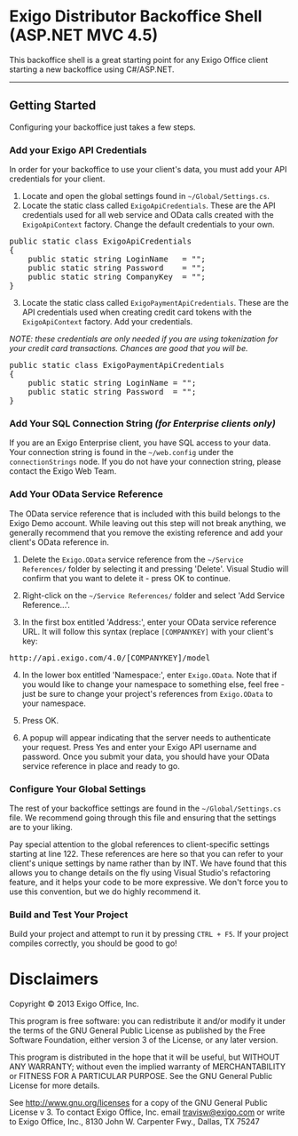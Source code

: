 Exigo Distributor Backoffice Shell (ASP.NET MVC 4.5)
===================

This backoffice shell is a great starting point for any Exigo Office client starting a new backoffice using C#/ASP.NET. 

<hr />

## Getting Started

<p>Configuring your backoffice just takes a few steps.</p>

### Add your Exigo API Credentials
<p>In order for your backoffice to use your client's data, you must add your API credentials for your client.</p>

1. Locate and open the global settings found in <code>~/Global/Settings.cs</code>.
2. Locate the static class called <code>ExigoApiCredentials</code>. These are the API credentials used for all web service and OData calls created with the <code>ExigoApiContext</code> factory. Change the default credentials to your own. <br />
<pre>
public static class ExigoApiCredentials
{
    public static string LoginName   = "";
    public static string Password    = "";
    public static string CompanyKey  = "";
}
</pre>

3. <p>Locate the static class called <code>ExigoPaymentApiCredentials</code>. These are the API credentials used when creating credit card tokens with the <code>ExigoApiContext</code> factory. Add your credentials. </p>
<p><em>NOTE: these credentials are only needed if you are using tokenization for your credit card transactions. Chances are good that you will be.</em></p>
<pre>
public static class ExigoPaymentApiCredentials
{
    public static string LoginName = "";
    public static string Password  = "";
}
</pre>


### Add Your SQL Connection String _(for Enterprise clients only)_
<p>If you are an Exigo Enterprise client, you have SQL access to your data. Your connection string is found in the <code>~/web.config</code> under the <code>connectionStrings</code> node. If you do not have your connection string, please contact the Exigo Web Team.</p>


### Add Your OData Service Reference
<p>The OData service reference that is included with this build belongs to the Exigo Demo account. While leaving out this step will not break anything, we generally recommend that you remove the existing reference and add your client's OData reference in.</p> 

1. Delete the <code>Exigo.OData</code> service reference from the <code>~/Service References/</code> folder by selecting it and pressing 'Delete'. Visual Studio will confirm that you want to delete it - press OK to continue.

2. Right-click on the <code>~/Service References/</code> folder and select 'Add Service Reference...'.

3. <p>In the first box entitled 'Address:', enter your OData service reference URL. It will follow this syntax (replace <code>[COMPANYKEY]</code> with your client's key:</p>
<pre>
http://api.exigo.com/4.0/[COMPANYKEY]/model
</pre>

4. In the lower box entitled 'Namespace:', enter <code>Exigo.OData</code>. Note that if you would like to change your namespace to something else, feel free - just be sure to change your project's references from <code>Exigo.OData</code> to your namespace.

5. Press OK.

6. A popup will appear indicating that the server needs to authenticate your request. Press Yes and enter your Exigo API username and password. Once you submit your data, you should have your OData service reference in place and ready to go.


### Configure Your Global Settings
<p>The rest of your backoffice settings are found in the <code>~/Global/Settings.cs</code> file. We recommend going through this file and ensuring that the settings are to your liking. </p>

<p>Pay special attention to the global references to client-specific settings starting at line 122. These references are here so that you can refer to your client's unique settings by name rather than by INT. We have found that this allows you to change details on the fly using Visual Studio's refactoring feature, and it helps your code to be more expressive. We don't force you to use this convention, but we do highly recommend it. </p>


### Build and Test Your Project

<p>Build your project and attempt to run it by pressing <code>CTRL + F5</code>. If your project compiles correctly, you should be good to go!</p>



Disclaimers
=========
Copyright © 2013  Exigo Office, Inc.

This program is free software: you can redistribute it and/or modify it under the terms of the GNU General Public License as published by the Free Software Foundation, either version 3 of the License, or any later version.

This program is distributed in the hope that it will be useful, but WITHOUT ANY WARRANTY; without even the implied warranty of MERCHANTABILITY or FITNESS FOR A PARTICULAR PURPOSE.  See the GNU General Public License for more details.

See http://www.gnu.org/licenses for a copy of the GNU General Public License v 3.
To contact Exigo Office, Inc. email travisw@exigo.com or write to Exigo Office, Inc., 8130 John W. Carpenter Fwy., Dallas, TX 75247
